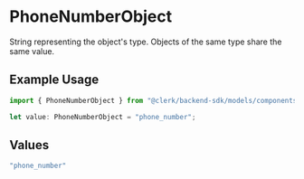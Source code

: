 # PhoneNumberObject

String representing the object's type. Objects of the same type share the same value.


## Example Usage

```typescript
import { PhoneNumberObject } from "@clerk/backend-sdk/models/components";

let value: PhoneNumberObject = "phone_number";
```

## Values

```typescript
"phone_number"
```